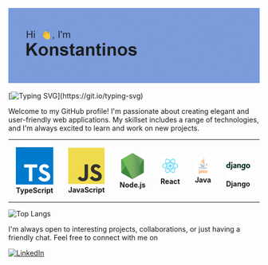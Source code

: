 ![Alt Text](https://github.com/konkazazis/konkazazis/blob/main/header.png)

[![Typing SVG](https://readme-typing-svg.demolab.com?font=Fira+Code&pause=1000&width=435&lines=I+am+a+Full+Stack+Web+Developer!)](https://git.io/typing-svg)

Welcome to my GitHub profile! I'm passionate about creating elegant and user-friendly web applications. My skillset includes a range of technologies, and I'm always excited to learn and work on new projects.

<table>
  <tr>
    <td align="center" style="padding: 15px;">
      <img alt="TypeScript" width="75px" src="https://raw.githubusercontent.com/github/explore/80688e429a7d4ef2fca1e82350fe8e3517d3494d/topics/typescript/typescript.png">
      <br><strong>TypeScript</strong>
    </td>
    <td align="center" style="padding: 15px;">
      <img alt="JavaScript" width="75px" src="https://raw.githubusercontent.com/github/explore/80688e429a7d4ef2fca1e82350fe8e3517d3494d/topics/javascript/javascript.png">
      <br><strong>JavaScript</strong>
    </td>
    <td align="center" style="padding: 15px;">
      <img alt="Node.js" width="75px" src="https://raw.githubusercontent.com/github/explore/80688e429a7d4ef2fca1e82350fe8e3517d3494d/topics/nodejs/nodejs.png">
      <br><strong>Node.js</strong>
    </td>
    <td align="center" style="padding: 15px;">
      <img alt="React" width="75px" src="https://raw.githubusercontent.com/github/explore/80688e429a7d4ef2fca1e82350fe8e3517d3494d/topics/react/react.png">
      <br><strong>React</strong>
    </td>
    <td align="center" style="padding: 15px;">
      <img alt="Python" width="75px" src="https://raw.githubusercontent.com/github/explore/80688e429a7d4ef2fca1e82350fe8e3517d3494d/topics/java/java.png">
      <br><strong>Java</strong>
    </td>
    <td align="center" style="padding: 15px;">
      <img alt="Django" width="75px" src="https://raw.githubusercontent.com/github/explore/80688e429a7d4ef2fca1e82350fe8e3517d3494d/topics/django/django.png">
      <br><strong>Django</strong>
    </td>
    <td align="center" style="padding: 15px;">
      <img alt="SQL" width="75px" src="https://raw.githubusercontent.com/github/explore/80688e429a7d4ef2fca1e82350fe8e3517d3494d/topics/sql/sql.png">
      <br><strong>SQL</strong>
    </td>
  </tr>
</table>

![Top Langs](https://github-readme-stats.vercel.app/api/top-langs/?username=konkazazis&layout=compact)

I'm always open to interesting projects, collaborations, or just having a friendly chat. Feel free to connect with me on 
<br/>

[![LinkedIn](https://img.shields.io/badge/LinkedIn-0077B5?style=for-the-badge&logo=linkedin&logoColor=white)](https://www.linkedin.com/in/konstantinos-kazazis-32a470228/)

